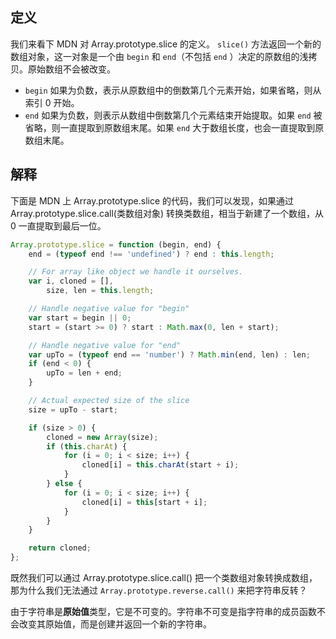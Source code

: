 ## 定义

我们来看下 MDN 对 Array.prototype.slice 的定义。 `slice()` 方法返回一个新的数组对象，这一对象是一个由 `begin` 和 `end`（不包括 `end` ）决定的原数组的浅拷贝。原始数组不会被改变。

+ `begin` 如果为负数，表示从原数组中的倒数第几个元素开始，如果省略，则从索引 0 开始。
+ `end` 如果为负数，则表示从数组中倒数第几个元素结束开始提取。如果 `end` 被省略，则一直提取到原数组末尾。如果 `end` 大于数组长度，也会一直提取到原数组末尾。

## 解释

下面是 MDN 上 Array.prototype.slice 的代码，我们可以发现，如果通过 Array.prototype.slice.call(类数组对象) 转换类数组，相当于新建了一个数组，从 0 一直提取到最后一位。

```js
Array.prototype.slice = function (begin, end) {
    end = (typeof end !== 'undefined') ? end : this.length;

    // For array like object we handle it ourselves.
    var i, cloned = [],
        size, len = this.length;

    // Handle negative value for "begin"
    var start = begin || 0;
    start = (start >= 0) ? start : Math.max(0, len + start);

    // Handle negative value for "end"
    var upTo = (typeof end == 'number') ? Math.min(end, len) : len;
    if (end < 0) {
        upTo = len + end;
    }

    // Actual expected size of the slice
    size = upTo - start;

    if (size > 0) {
        cloned = new Array(size);
        if (this.charAt) {
            for (i = 0; i < size; i++) {
                cloned[i] = this.charAt(start + i);
            }
        } else {
            for (i = 0; i < size; i++) {
                cloned[i] = this[start + i];
            }
        }
    }

    return cloned;
};
```
既然我们可以通过 Array.prototype.slice.call() 把一个类数组对象转换成数组，那为什么我们无法通过 `Array.prototype.reverse.call()` 来把字符串反转？

由于字符串是**原始值**类型，它是不可变的。字符串不可变是指字符串的成员函数不会改变其原始值，而是创建并返回一个新的字符串。